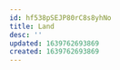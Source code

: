 ```yaml
---
id: hf538pSEJP80rC8s8yhNo
title: Land
desc: ''
updated: 1639762693869
created: 1639762693869
---
```


